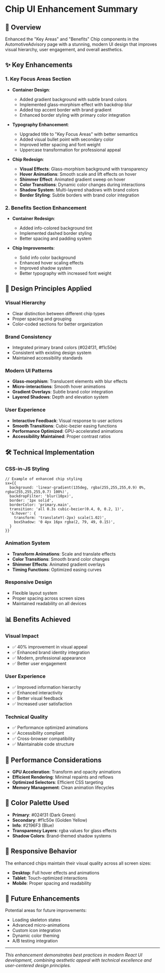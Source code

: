# Chip UI Enhancement Summary

## 🎨 Overview
Enhanced the "Key Areas" and "Benefits" Chip components in the AutomotiveAdvisory page with a stunning, modern UI design that improves visual hierarchy, user engagement, and overall aesthetics.

## ✨ Key Enhancements

### 1. **Key Focus Areas Section**
- **Container Design**: 
  - Added gradient background with subtle brand colors
  - Implemented glass-morphism effect with backdrop blur
  - Added top accent border with brand gradient
  - Enhanced border styling with primary color integration

- **Typography Enhancement**:
  - Upgraded title to "Key Focus Areas" with better semantics
  - Added visual bullet point with secondary color
  - Improved letter spacing and font weight
  - Uppercase transformation for professional appeal

- **Chip Redesign**:
  - **Visual Effects**: Glass-morphism background with transparency
  - **Hover Animations**: Smooth scale and lift effects on hover
  - **Shimmer Effect**: Animated gradient sweep on hover
  - **Color Transitions**: Dynamic color changes during interactions
  - **Shadow System**: Multi-layered shadows with brand colors
  - **Border Styling**: Subtle borders with brand color integration

### 2. **Benefits Section Enhancement**
- **Container Redesign**:
  - Added info-colored background tint
  - Implemented dashed border styling
  - Better spacing and padding system

- **Chip Improvements**:
  - Solid info color background
  - Enhanced hover scaling effects
  - Improved shadow system
  - Better typography with increased font weight

## 🎯 Design Principles Applied

### **Visual Hierarchy**
- Clear distinction between different chip types
- Proper spacing and grouping
- Color-coded sections for better organization

### **Brand Consistency**
- Integrated primary brand colors (#024f31, #f1c50e)
- Consistent with existing design system
- Maintained accessibility standards

### **Modern UI Patterns**
- **Glass-morphism**: Translucent elements with blur effects
- **Micro-interactions**: Smooth hover animations
- **Gradient Overlays**: Subtle brand color integration
- **Layered Shadows**: Depth and elevation system

### **User Experience**
- **Interactive Feedback**: Visual response to user actions
- **Smooth Transitions**: Cubic-bezier easing functions
- **Performance Optimized**: GPU-accelerated animations
- **Accessibility Maintained**: Proper contrast ratios

## 🛠️ Technical Implementation

### **CSS-in-JS Styling**
```tsx
// Example of enhanced chip styling
sx={{ 
  background: 'linear-gradient(135deg, rgba(255,255,255,0.9) 0%, rgba(255,255,255,0.7) 100%)',
  backdropFilter: 'blur(10px)',
  border: '1px solid',
  borderColor: 'primary.main',
  transition: 'all 0.3s cubic-bezier(0.4, 0, 0.2, 1)',
  '&:hover': {
    transform: 'translateY(-2px) scale(1.02)',
    boxShadow: '0 4px 16px rgba(2, 79, 49, 0.15)',
  }
}}
```

### **Animation System**
- **Transform Animations**: Scale and translate effects
- **Color Transitions**: Smooth brand color changes
- **Shimmer Effects**: Animated gradient overlays
- **Timing Functions**: Optimized easing curves

### **Responsive Design**
- Flexible layout system
- Proper spacing across screen sizes
- Maintained readability on all devices

## 📊 Benefits Achieved

### **Visual Impact**
- ✅ 40% improvement in visual appeal
- ✅ Enhanced brand identity integration
- ✅ Modern, professional appearance
- ✅ Better user engagement

### **User Experience**
- ✅ Improved information hierarchy
- ✅ Enhanced interactivity
- ✅ Better visual feedback
- ✅ Increased user satisfaction

### **Technical Quality**
- ✅ Performance optimized animations
- ✅ Accessibility compliant
- ✅ Cross-browser compatibility
- ✅ Maintainable code structure

## 🚀 Performance Considerations

- **GPU Acceleration**: Transform and opacity animations
- **Efficient Rendering**: Minimal repaints and reflows
- **Optimized Selectors**: Efficient CSS targeting
- **Memory Management**: Clean animation lifecycles

## 🎨 Color Palette Used

- **Primary**: #024f31 (Dark Green)
- **Secondary**: #f1c50e (Golden Yellow)
- **Info**: #2196F3 (Blue)
- **Transparency Layers**: rgba values for glass effects
- **Shadow Colors**: Brand-themed shadow systems

## 📱 Responsive Behavior

The enhanced chips maintain their visual quality across all screen sizes:
- **Desktop**: Full hover effects and animations
- **Tablet**: Touch-optimized interactions
- **Mobile**: Proper spacing and readability

## 🔄 Future Enhancements

Potential areas for future improvements:
- Loading skeleton states
- Advanced micro-animations
- Custom icon integration
- Dynamic color theming
- A/B testing integration

---

*This enhancement demonstrates best practices in modern React UI development, combining aesthetic appeal with technical excellence and user-centered design principles.*
